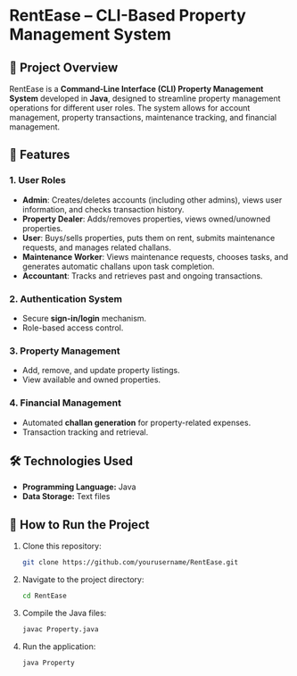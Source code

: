 # RentEase – CLI-Based Property Management System

## 📌 Project Overview
RentEase is a **Command-Line Interface (CLI) Property Management System** developed in **Java**, designed to streamline property management operations for different user roles. The system allows for account management, property transactions, maintenance tracking, and financial management.

## 🔹 Features
### **1. User Roles**
- **Admin**: Creates/deletes accounts (including other admins), views user information, and checks transaction history.
- **Property Dealer**: Adds/removes properties, views owned/unowned properties.
- **User**: Buys/sells properties, puts them on rent, submits maintenance requests, and manages related challans.
- **Maintenance Worker**: Views maintenance requests, chooses tasks, and generates automatic challans upon task completion.
- **Accountant**: Tracks and retrieves past and ongoing transactions.

### **2. Authentication System**
- Secure **sign-in/login** mechanism.
- Role-based access control.

### **3. Property Management**
- Add, remove, and update property listings.
- View available and owned properties.

### **4. Financial Management**
- Automated **challan generation** for property-related expenses.
- Transaction tracking and retrieval.

## 🛠️ Technologies Used
- **Programming Language:** Java
- **Data Storage:** Text files

## 🚀 How to Run the Project
1. Clone this repository:
   ```bash
   git clone https://github.com/yourusername/RentEase.git
   ```
2. Navigate to the project directory:
   ```bash
   cd RentEase
   ```
3. Compile the Java files:
   ```bash
   javac Property.java
   ```
4. Run the application:
   ```bash
   java Property
   ```


